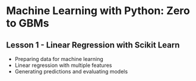 # Machine Learning with Python: Zero to GBMs

## Lesson 1 - Linear Regression with Scikit Learn
* Preparing data for machine learning
* Linear regression with multiple features
* Generating predictions and evaluating models